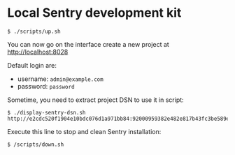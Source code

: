 # Local Sentry development kit

```
$ ./scripts/up.sh
```

You can now go on the interface create a new project at [http://localhost:8028](http://localhost:8028)

Default login are:

* username: `admin@example.com`
* password: `password`

Sometime, you need to extract project DSN to use it in script:

```
$ ./display-sentry-dsn.sh
http://e2cdc520f1904e10bdc076d1a971bb84:92000959382e482e817b43fc3be589e7@0.0.0.0:8028/1
```

Execute this line to stop and clean Sentry installation:

```
$ /scripts/down.sh
```